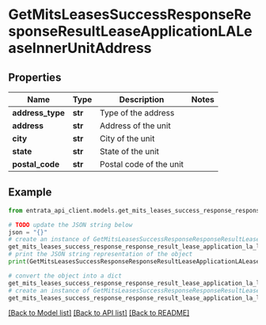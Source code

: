 # GetMitsLeasesSuccessResponseResponseResultLeaseApplicationLALeaseInnerUnitAddress


## Properties

Name | Type | Description | Notes
------------ | ------------- | ------------- | -------------
**address_type** | **str** | Type of the address | 
**address** | **str** | Address of the unit | 
**city** | **str** | City of the unit | 
**state** | **str** | State of the unit | 
**postal_code** | **str** | Postal code of the unit | 

## Example

```python
from entrata_api_client.models.get_mits_leases_success_response_response_result_lease_application_la_lease_inner_unit_address import GetMitsLeasesSuccessResponseResponseResultLeaseApplicationLALeaseInnerUnitAddress

# TODO update the JSON string below
json = "{}"
# create an instance of GetMitsLeasesSuccessResponseResponseResultLeaseApplicationLALeaseInnerUnitAddress from a JSON string
get_mits_leases_success_response_response_result_lease_application_la_lease_inner_unit_address_instance = GetMitsLeasesSuccessResponseResponseResultLeaseApplicationLALeaseInnerUnitAddress.from_json(json)
# print the JSON string representation of the object
print(GetMitsLeasesSuccessResponseResponseResultLeaseApplicationLALeaseInnerUnitAddress.to_json())

# convert the object into a dict
get_mits_leases_success_response_response_result_lease_application_la_lease_inner_unit_address_dict = get_mits_leases_success_response_response_result_lease_application_la_lease_inner_unit_address_instance.to_dict()
# create an instance of GetMitsLeasesSuccessResponseResponseResultLeaseApplicationLALeaseInnerUnitAddress from a dict
get_mits_leases_success_response_response_result_lease_application_la_lease_inner_unit_address_from_dict = GetMitsLeasesSuccessResponseResponseResultLeaseApplicationLALeaseInnerUnitAddress.from_dict(get_mits_leases_success_response_response_result_lease_application_la_lease_inner_unit_address_dict)
```
[[Back to Model list]](../README.md#documentation-for-models) [[Back to API list]](../README.md#documentation-for-api-endpoints) [[Back to README]](../README.md)


